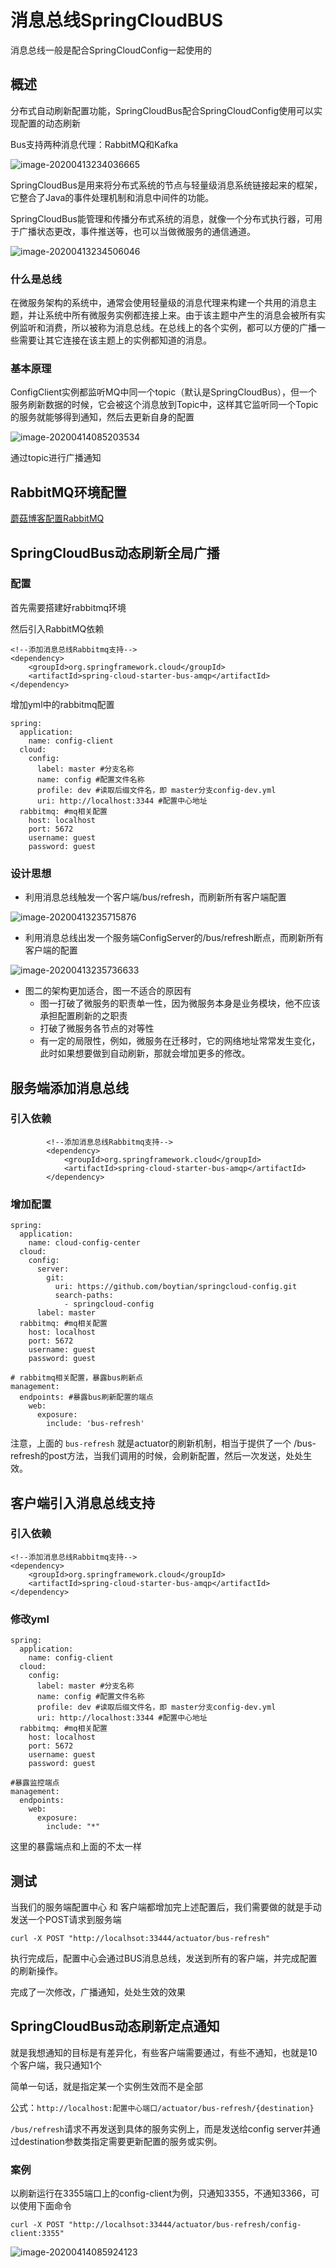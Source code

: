 # 消息总线SpringCloudBUS

消息总线一般是配合SpringCloudConfig一起使用的

## 概述

分布式自动刷新配置功能，SpringCloudBus配合SpringCloudConfig使用可以实现配置的动态刷新

Bus支持两种消息代理：RabbitMQ和Kafka


![image-20200413234036665](images/image-20200413234036665.png)

SpringCloudBus是用来将分布式系统的节点与轻量级消息系统链接起来的框架，它整合了Java的事件处理机制和消息中间件的功能。

SpringCloudBus能管理和传播分布式系统的消息，就像一个分布式执行器，可用于广播状态更改，事件推送等，也可以当做微服务的通信通道。


![image-20200413234506046](images/image-20200413234506046.png)

### 什么是总线

在微服务架构的系统中，通常会使用轻量级的消息代理来构建一个共用的消息主题，并让系统中所有微服务实例都连接上来。由于该主题中产生的消息会被所有实例监听和消费，所以被称为消息总线。在总线上的各个实例，都可以方便的广播一些需要让其它连接在该主题上的实例都知道的消息。

### 基本原理

ConfigClient实例都监听MQ中同一个topic（默认是SpringCloudBus），但一个服务刷新数据的时候，它会被这个消息放到Topic中，这样其它监听同一个Topic的服务就能够得到通知，然后去更新自身的配置


![image-20200414085203534](images/image-20200414085203534.png)

通过topic进行广播通知

## RabbitMQ环境配置

[蘑菇博客配置RabbitMQ](http://moguit.cn/#/info?blogUid=995e0fccd2b240aabd56a10a688e42d4)

## SpringCloudBus动态刷新全局广播

### 配置

首先需要搭建好rabbitmq环境

然后引入RabbitMQ依赖

```
<!--添加消息总线Rabbitmq支持-->
<dependency>
    <groupId>org.springframework.cloud</groupId>
    <artifactId>spring-cloud-starter-bus-amqp</artifactId>
</dependency>
```

增加yml中的rabbitmq配置

```
spring:
  application:
    name: config-client
  cloud:
    config:
      label: master #分支名称
      name: config #配置文件名称
      profile: dev #读取后缀文件名，即 master分支config-dev.yml
      uri: http://localhost:3344 #配置中心地址
  rabbitmq: #mq相关配置
    host: localhost
    port: 5672
    username: guest
    password: guest
```

### 设计思想

- 利用消息总线触发一个客户端/bus/refresh，而刷新所有客户端配置


![image-20200413235715876](images/image-20200413235715876.png)

- 利用消息总线出发一个服务端ConfigServer的/bus/refresh断点，而刷新所有客户端的配置


![image-20200413235736633](images/image-20200413235736633.png)

- 图二的架构更加适合，图一不适合的原因有
  - 图一打破了微服务的职责单一性，因为微服务本身是业务模块，他不应该承担配置刷新的之职责
  - 打破了微服务各节点的对等性
  - 有一定的局限性，例如，微服务在迁移时，它的网络地址常常发生变化，此时如果想要做到自动刷新，那就会增加更多的修改。

## 服务端添加消息总线

### 引入依赖

```
        <!--添加消息总线Rabbitmq支持-->
        <dependency>
            <groupId>org.springframework.cloud</groupId>
            <artifactId>spring-cloud-starter-bus-amqp</artifactId>
        </dependency>
```

### 增加配置

```
spring:
  application:
    name: cloud-config-center
  cloud:
    config:
      server:
        git:
          uri: https://github.com/boytian/springcloud-config.git
          search-paths:
            - springcloud-config
      label: master
  rabbitmq: #mq相关配置
    host: localhost
    port: 5672
    username: guest
    password: guest
    
# rabbitmq相关配置，暴露bus刷新点
management:
  endpoints: #暴露bus刷新配置的端点
    web:
      exposure:
        include: 'bus-refresh'    
```

注意，上面的 `bus-refresh` 就是actuator的刷新机制，相当于提供了一个  /bus-refresh的post方法，当我们调用的时候，会刷新配置，然后一次发送，处处生效。

## 客户端引入消息总线支持

### 引入依赖

```
<!--添加消息总线Rabbitmq支持-->
<dependency>
    <groupId>org.springframework.cloud</groupId>
    <artifactId>spring-cloud-starter-bus-amqp</artifactId>
</dependency>
```

### 修改yml

```
spring:
  application:
    name: config-client
  cloud:
    config:
      label: master #分支名称
      name: config #配置文件名称
      profile: dev #读取后缀文件名，即 master分支config-dev.yml
      uri: http://localhost:3344 #配置中心地址
  rabbitmq: #mq相关配置
    host: localhost
    port: 5672
    username: guest
    password: guest

#暴露监控端点
management:
  endpoints:
    web:
      exposure:
        include: "*"
```

这里的暴露端点和上面的不太一样



## 测试

当我们的服务端配置中心 和 客户端都增加完上述配置后，我们需要做的就是手动发送一个POST请求到服务端

```
curl -X POST "http://localhsot:33444/actuator/bus-refresh"
```

执行完成后，配置中心会通过BUS消息总线，发送到所有的客户端，并完成配置的刷新操作。

完成了一次修改，广播通知，处处生效的效果



## SpringCloudBus动态刷新定点通知

就是我想通知的目标是有差异化，有些客户端需要通过，有些不通知，也就是10个客户端，我只通知1个

简单一句话，就是指定某一个实例生效而不是全部

公式：`http://localhost:配置中心端口/actuator/bus-refresh/{destination}`

`/bus/refresh`请求不再发送到具体的服务实例上，而是发送给config server并通过destination参数类指定需要更新配置的服务或实例。

### 案例

以刷新运行在3355端口上的config-client为例，只通知3355，不通知3366，可以使用下面命令

```
curl -X POST "http://localhsot:33444/actuator/bus-refresh/config-client:3355"
```




![image-20200414085924123](images/image-20200414085924123.png)

